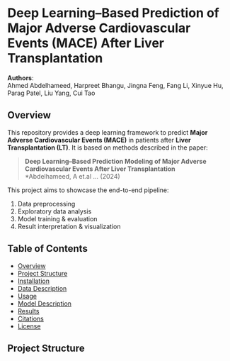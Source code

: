 # Deep Learning–Based Prediction of Major Adverse Cardiovascular Events (MACE) After Liver Transplantation

**Authors**:  
Ahmed Abdelhameed, Harpreet Bhangu, Jingna Feng, Fang Li, Xinyue Hu, Parag Patel, Liu Yang, Cui Tao

## Overview

This repository provides a deep learning framework to predict **Major Adverse Cardiovascular Events (MACE)** in patients after **Liver Transplantation (LT)**. It is based on methods described in the paper:

> **Deep Learning–Based Prediction Modeling of Major Adverse Cardiovascular Events After Liver Transplantation**  
> *Abdelhameed, A et.al ... (2024)

This project aims to showcase the end-to-end pipeline:
1. Data preprocessing  
2. Exploratory data analysis  
3. Model training & evaluation  
4. Result interpretation & visualization

## Table of Contents
- [Overview](#overview)
- [Project Structure](#project-structure)
- [Installation](#installation)
- [Data Description](#data-description)
- [Usage](#usage)
- [Model Description](#model-description)
- [Results](#results)
- [Citations](#citations)
- [License](#license)

## Project Structure


